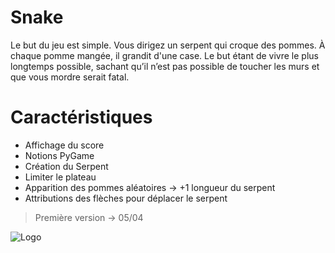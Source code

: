 # Snake

Le but du jeu est simple. Vous dirigez un serpent qui croque des pommes. À chaque pomme mangée, il grandit d'une case. Le but étant de vivre le plus longtemps possible, sachant qu’il n’est pas possible de toucher les murs et que vous mordre serait fatal.


# Caractéristiques


- Affichage du score
- Notions PyGame
- Création du Serpent
- Limiter le plateau 
- Apparition des pommes aléatoires -> +1 longueur du serpent 
- Attributions des flèches pour déplacer le serpent 
	
> Première version -> 05/04


![Logo](https://imgur.com/a/Dusda88.gif)
